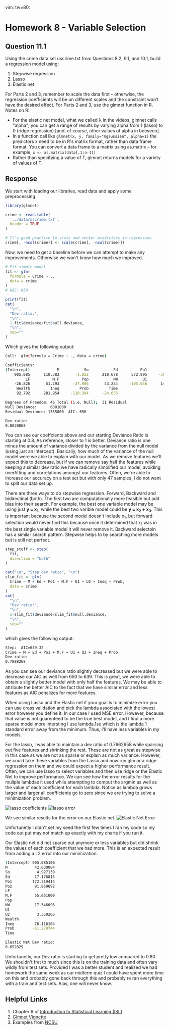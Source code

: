 vim: tw=80:
# Homework 8 - Variable Selection

## Question 11.1
Using the crime data set uscrime.txt from Questions 8.2, 9.1, and 10.1, build a 
regression model
using:  
  1. Stepwise regression
  2. Lasso
  3. Elastic net  

For Parts 2 and 3, remember to scale the data first – otherwise, the regression 
coefficients will be on
different scales and the constraint won’t have the desired effect.
For Parts 2 and 3, use the glmnet function in R.
Notes on R:  

  - For the elastic net model, what we called λ in the videos, glmnet calls "alpha"; you can get a
range of results by varying alpha from 1 (lasso) to 0 (ridge regression) [and, of course, other
values of alpha in between].  
  -  In a function call like `glmnet(x, y, family="mgaussian", alpha=1)` 
  the predictors x need to be in R's matrix format, rather than data 
  frame format. You can convert a data frame to a matrix using 
  as.matrix – for example, `x <- as.matrix(data[,1:n-1])`  
  -  Rather than specifying a value of T, glmnet returns models for a variety of values of T.


## Response

We start with loading our libraries, read data and apply some preprocessing.
```R
library(glmnet)

crime <- read.table(
  '../data/uscrime.txt',
  header = TRUE
)

# It's good practice to scale and center predictors in regression
crime[, -ncol(crime)] <- scale(crime[, -ncol(crime)])
```

Now, we need to get a baseline before we can attempt to make any improvements.
Otherwise we won't know how much we improved. 
```R
# Fit simple model
fit <- glm(
  formula = Crime ~ ., 
  data = crime
)
# AIC: 650

print(fit) 
cat(
  "\n",
  "Dev ratio:",
  "\n",
  1-fit$deviance/fit$null.deviance,
  "\n",
  sep=""
)
```

Which gives the following output:
```sh
Call:  glm(formula = Crime ~ ., data = crime)

Coefficients:
(Intercept)            M           So           Ed          Po1          Po2  
    905.085      110.382       -1.822      210.678      572.995     -305.958  
         LF          M.F          Pop           NW           U1           U2  
    -26.826       51.293      -27.906       43.234     -105.056      141.714  
     Wealth         Ineq         Prob         Time  
     92.792      281.954     -110.394      -24.655  

Degrees of Freedom: 46 Total (i.e. Null);  31 Residual
Null Deviance:	    6881000 
Residual Deviance: 1355000 	AIC: 650

Dev ratio:
0.8030868
```

You can see our coeffcients above and our starting Deviance Ratio is starting at
0.8. As reference, closer to 1 is better. Deviance ratio is one minus 
the amount of variance divided by the variance from the null model 
(using just an intercept). Basically, how much of the variance of the null model
were we able to explain with our model. As we remove features we'll expect this
to decrease, but if we can remove say half the features while keeping a similar
dev ratio we have radically simplified our model, avoiding overfitting and
correlations amongst our features. Often, we're able to increase our accuracy on
a test set but with only 47 samples, I do not want to split our data set up.

There are three ways to do
stepwise regression. Forward, Backward and bidirectinal (both). The first two
are computationally more feasible but add bias into their search. For example,
the best one variable model may be using just **y = x<sub>1</sub>**, while the best
two varible model could be **y = x<sub>2</sub> + x<sub>3</sub>**. This is
important because the second model doesn't include x<sub>1</sub>, but forward
selection would never find this because once it determined that x<sub>1</sub>
was in the best single variable model it will never remove it. Backward
selectoin has a similar search pattern. Stepwise helps to by searching more
models but is still not perfect. 

```R
step_stuff <- step(
  fit, 
  direction = "both"  
)

cat("\n", "Step dev ratio", "\n")
slim_fit <- glm(
  Crime ~ M + Ed + Po1 + M.F + U1 + U2 + Ineq + Prob,
  data = crime
)
cat(
  "\n",
  "Dev ratio:",
  "\n",
  1-slim_fit$deviance/slim_fit$null.deviance,
  "\n",
  sep=""
)
```

which gives the following output:

```sh
Step:  AIC=639.32
Crime ~ M + Ed + Po1 + M.F + U1 + U2 + Ineq + Prob
Dev ratio:
0.7888268
```
As you can see our deviance ratio slightly decreased but we were able to
decrease our AIC as well from 650 to 639. This is great, we were able to obtain
a slightly better model with only half the features. We may be able to attribute
the better AIC to the fact that we have similar error and less features as AIC
penalizes for more features.

When using Lasso and the Elastic net if your goal is to minimize error you can
use cross validation and pick the lambda associated with the lowest error
however you define it. In our case I used MSE error. However, because that value
is not guarenteed to be the true best model, and I find a more sparse model more
intersting I use lambda.1se which is the lambda 1 standard error away from the
minimum. Thus,  I'll have less variables in my models.

For the lasso, I was able to maintain a dev ratio of 0.7662658 while sparsing
out five features and shrinking the rest. These are not as great as stepwise in
this case as we are not as sparse or explain as much variance. However, we could
take these variables from the Lasso and now run glm or a ridge regression on
them and we could expect a higher performance result. Often, we can use lasso to
select variables and then use ridge or the Elastic Net to improve performance.
We can see how the error results for the muliple lambdas it used while
attempting to comput the argmin as well as the value of each coefficient for
each lambda. Notice as lambda grows larger and larger all coefficients go to
zero since we are trying to solve a minimization problem.

![lasso coefficients](./lasso_coef_results.png)
![lasso error](./lasso_results.png)

We see similar results for the error on our Elastic net.
![Elastic Net Error](./net_results.png)

Unfortunetly I didn't set my seed the first few times I ran my code so my code
out put may not match up exactly with my charts if you run it. 

Our Elastic net did not sparse out anymore or less variables but did shrink the
values of each coefficient that we had more. This is an expected result from
adding a L2 error into our minimization.

```sh
(Intercept) 905.085106
M            42.638084
So            4.927139
Ed           17.176815
Po1         172.319414
Po2          91.859692
LF            .       
M.F          55.651000
Pop           .       
NW           17.346096
U1            .       
U2            3.350266
Wealth        .       
Ineq         76.116104
Prob        -61.279744
Time          .       

Elastic Net Dev ratio:
0.652829
```

Unfortunetly, our Dev ratio is starting to get pretty low compared to 0.80. We
shouldn't fret to much since this is on the training data and often vary wildly
from test sets.  Provided I was a better student and realized we had homework
the same week as our midterm quiz I could have spent more time on this and
probably gone back through this and probably re ran everything with a train and
test sets. Alas, one will never know. 


## Helpful Links

  1. Chapter 6 of
  [Introduction to Statistical Learning (ISL)](https://www-bcf.usc.edu/~gareth/ISL/ISLR%20First%20Printing.pdf)
  2. [Glmnet Vignette](http://web.stanford.edu/~hastie/glmnet/glmnet_alpha.html)
  3. Examples from 
  [NCSU](https://www4.stat.ncsu.edu/~post/josh/LASSO_Ridge_Elastic_Net_-_Examples.html)
